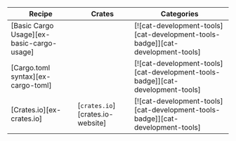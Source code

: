 | Recipe | Crates | Categories |
|---|---|---|
| [Basic Cargo Usage][ex-basic-cargo-usage] |  | [![cat-development-tools][cat-development-tools-badge]][cat-development-tools] |
| [Cargo.toml syntax][ex-cargo-toml] |  | [![cat-development-tools][cat-development-tools-badge]][cat-development-tools] |
| [Crates.io][ex-crates.io] | [`crates.io`][crates.io-website] | [![cat-development-tools][cat-development-tools-badge]][cat-development-tools] |
